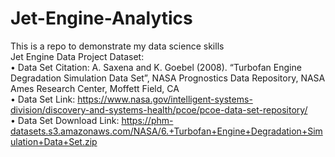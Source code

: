 # Jet-Engine-Analytics
This is a repo to demonstrate my data science skills  
Jet Engine Data Project Dataset:  
•	Data Set Citation: A. Saxena and K. Goebel (2008). “Turbofan Engine Degradation Simulation Data Set”, NASA Prognostics Data Repository, NASA Ames Research Center, Moffett Field, CA  
•	Data Set Link: https://www.nasa.gov/intelligent-systems-division/discovery-and-systems-health/pcoe/pcoe-data-set-repository/  
•	Data Set Download Link: https://phm-datasets.s3.amazonaws.com/NASA/6.+Turbofan+Engine+Degradation+Simulation+Data+Set.zip  


